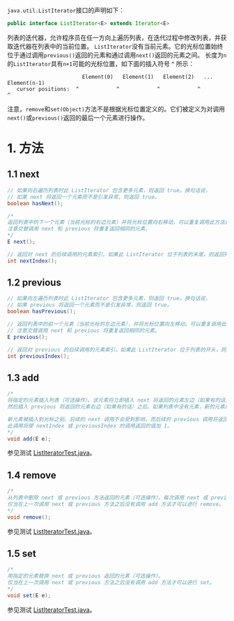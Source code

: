 `java.util.ListIterator`接口的声明如下：
```java
public interface ListIterator<E> extends Iterator<E>
```
列表的迭代器，允许程序员在任一方向上遍历列表，在迭代过程中修改列表，并获取迭代器在列表中的当前位置。
`ListIterator`没有当前元素。它的光标位置始终位于通过调用`previous()`返回的元素和通过调用`next()`返回的元素之间。
长度为`n`的`ListIterator`具有`n+1`可能的光标位置，如下面的插入符号 ^ 所示：
```
                        Element(0)   Element(1)   Element(2)   ... Element(n-1)
   cursor positions:  ^            ^            ^            ^                  ^
```
注意，`remove`和`set(Object)`方法不是根据光标位置定义的。它们被定义为对调用`next()`或`previous()`返回的最后一个元素进行操作。

# 1. 方法

## 1.1 next
```java
// 如果向右遍历列表时此 ListIterator 包含更多元素，则返回 true。换句话说，
// 如果 next 将返回一个元素而不是引发异常，则返回 true。
boolean hasNext();

/*
返回列表中的下一个元素（当前光标的右边元素）并将光标位置向右移动。可以重复调用此方法以遍历列表，也可以将其与 previous 混合调用来回移动。
注意交替调用 next 和 previous 将重复返回相同的元素。
*/
E next();

// 返回对 next 的后续调用的元素索引。如果此 ListIterator 位于列表的末尾，则返回列表大小。
int nextIndex();
```

## 1.2 previous
```java
// 如果向左遍历列表时此 ListIterator 包含更多元素，则返回 true。换句话说，
// 如果 previous 将返回一个元素而不是引发异常，则返回 true。
boolean hasPrevious();

// 返回列表中的前一个元素（当前光标的左边元素），并将光标位置向左移动。可以重复调用此方法以向后遍历列表，也可以将其与 next 混合调用来回移动。
// 注意交替调用 next 和 previous 将重复返回相同的元素。
E previous();

// 返回对 previous 的后续调用的元素索引。如果此 ListIterator 位于列表的开头，则返回 -1。
int previousIndex();
```

## 1.3 add
```java
/*
将指定的元素插入列表（可选操作）。该元素将立即插入 next 将返回的元素左边（如果有的话），
然后插入 previous 将返回的元素右边（如果有的话）之后。如果列表中没有元素，新的元素成为列表中的唯一元素。

新元素被插入到光标之前。后续的 next 调用不会受到影响，而后续的 previous 调用将返回插入的新元素。
此调用将使 nextIndex 或 previousIndex 的调用返回的值加 1。
*/
void add(E e);
```
参见测试 [ListIteratorTest.java][test]。

## 1.4 remove
```java
/*
从列表中删除 next 或 previous 方法返回的元素（可选操作）。每次调用 next 或 previous 方法之后只能进行一次此调用。
仅当在上一次调用 next 或 previous 方法之后没有调用 add 方法才可以进行 remove。
*/
void remove();
```
参见测试 [ListIteratorTest.java][test]。

## 1.5 set
```java
/*
用指定的元素替换 next 或 previous 返回的元素（可选操作）。
仅当在上一次调用 next 或 previous 方法之后没有调用 add 方法才可以进行 set。
*/
void set(E e);
```
参见测试 [ListIteratorTest.java][test]。


[test]: ../../../test/java_/util/ListIteratorTest.java
